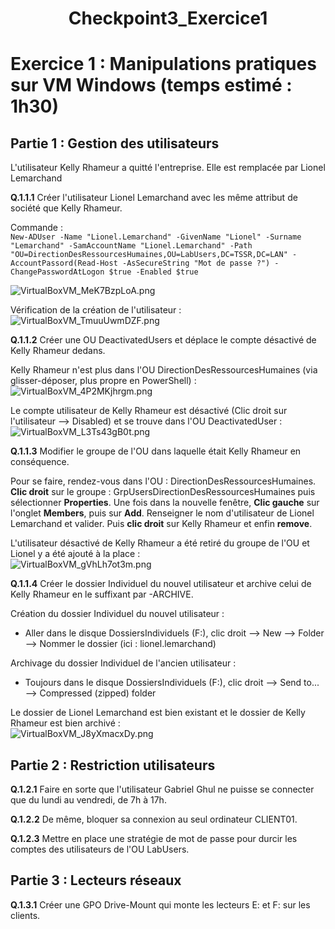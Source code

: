 <div align="center"><H1> Checkpoint3_Exercice1 </H1></div>

# Exercice 1 : Manipulations pratiques sur VM Windows (temps estimé : 1h30)

## Partie 1 : Gestion des utilisateurs
L'utilisateur Kelly Rhameur a quitté l'entreprise.
Elle est remplacée par Lionel Lemarchand

**Q.1.1.1** Créer l'utilisateur Lionel Lemarchand avec les même attribut de société que Kelly Rhameur.  

Commande :  
```New-ADUser -Name "Lionel.Lemarchand" -GivenName "Lionel" -Surname "Lemarchand" -SamAccountName "Lionel.Lemarchand" -Path "OU=DirectionDesRessourcesHumaines,OU=LabUsers,DC=TSSR,DC=LAN" -AccountPassord(Read-Host -AsSecureString "Mot de passe ?") -ChangePasswordAtLogon $true -Enabled $true```  

![VirtualBoxVM_MeK7BzpLoA.png](https://github.com/Skchaper/Checkpoint3/blob/main/Screens/EXO1/VirtualBoxVM_MeK7BzpLoA.png)  

Vérification de la création de l'utilisateur :
![VirtualBoxVM_TmuuUwmDZF.png](https://github.com/Skchaper/Checkpoint3/blob/main/Screens/EXO1/VirtualBoxVM_TmuuUwmDZF.png)

**Q.1.1.2** Créer une OU DeactivatedUsers et déplace le compte désactivé de Kelly Rhameur dedans.

Kelly Rhameur n'est plus dans l'OU DirectionDesRessourcesHumaines (via glisser-déposer, plus propre en PowerShell) :  
![VirtualBoxVM_4P2MKjhrgm.png](https://github.com/Skchaper/Checkpoint3/blob/main/Screens/EXO1/VirtualBoxVM_4P2MKjhrgm.png)

Le compte utilisateur de Kelly Rhameur est désactivé (Clic droit sur l'utilisateur --> Disabled) et se trouve dans l'OU DeactivatedUser :  
![VirtualBoxVM_L3Ts43gB0t.png](https://github.com/Skchaper/Checkpoint3/blob/main/Screens/EXO1/VirtualBoxVM_L3Ts43gB0t.png)

**Q.1.1.3** Modifier le groupe de l'OU dans laquelle était Kelly Rhameur en conséquence.

Pour se faire, rendez-vous dans l'OU : DirectionDesRessourcesHumaines. **Clic droit** sur le groupe : GrpUsersDirectionDesRessourcesHumaines puis sélectionner **Properties**. Une fois dans la nouvelle fenêtre, **Clic gauche** sur l'onglet **Members**, puis sur **Add**. Renseigner le nom d'utilisateur de Lionel Lemarchand et valider. Puis **clic droit** sur Kelly Rhameur et enfin **remove**.

L'utilisateur désactivé de Kelly Rhameur a été retiré du groupe de l'OU et Lionel y a été ajouté à la place :  
![VirtualBoxVM_gVhLh7ot3m.png](https://github.com/Skchaper/Checkpoint3/blob/main/Screens/EXO1/VirtualBoxVM_gVhLh7ot3m.png)

**Q.1.1.4** Créer le dossier Individuel du nouvel utilisateur et archive celui de Kelly Rhameur en le suffixant par -ARCHIVE.

Création du dossier Individuel du nouvel utilisateur :  
- Aller dans le disque DossiersIndividuels (F:), clic droit --> New --> Folder --> Nommer le dossier (ici : lionel.lemarchand)  

Archivage du dossier Individuel de l'ancien utilisateur :  
- Toujours dans le disque DossiersIndividuels (F:), clic droit --> Send to... --> Compressed (zipped) folder  

Le dossier de Lionel Lemarchand est bien existant et le dossier de Kelly Rhameur est bien archivé :  
![VirtualBoxVM_J8yXmacxDy.png](https://github.com/Skchaper/Checkpoint3/blob/main/Screens/EXO1/VirtualBoxVM_J8yXmacxDy.png)


## Partie 2 : Restriction utilisateurs

**Q.1.2.1** Faire en sorte que l'utilisateur Gabriel Ghul ne puisse se connecter que du lundi au vendredi, de 7h à 17h.

**Q.1.2.2** De même, bloquer sa connexion au seul ordinateur CLIENT01.

**Q.1.2.3** Mettre en place une stratégie de mot de passe pour durcir les comptes des utilisateurs de l'OU LabUsers.


## Partie 3 : Lecteurs réseaux

**Q.1.3.1** Créer une GPO Drive-Mount qui monte les lecteurs E: et F: sur les clients.

